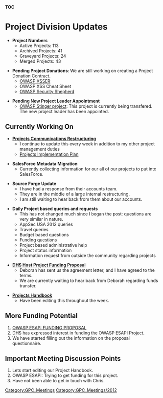 __TOC__

# Project Division Updates

  - **Project Numbers**
      - Active Projects: 113
      - Archived Projects: 41
      - Graveyard Projects: 24
      - Merged Projects: 43

<!-- end list -->

  - **Pending Project Donations**: We are still working on creating a
    Project Donation Contract.
      - [OWASP XSSER](OWASP_XSSER "wikilink")
      - OWASP XSS Cheat Sheet
      - [OWASP Security Shepherd](OWASP_Security_Shepherd "wikilink")

<!-- end list -->

  - **Pending New Project Leader Appointment**
      - [OWASP Stinger project](OWASP_Stinger_project "wikilink"): This
        project is currently being transfered. The new project leader
        has been appointed.

## Currently Working On

  - **[Projects Communications
    Restructuring](https://www.owasp.org/index.php/Test2test)**
      - I continue to update this every week in addition to my other
        project management duties
      - [Projects Implementation
        Plan](https://docs.google.com/a/owasp.org/document/d/1dN-6GrwN-FB3Im0Ggj5dlVmxZNLs0IUigQegP1eSd8Q/edit#)

<!-- end list -->

  - **SalesForce Metadata Migration**
      - Currently collecting information for our all of our projects to
        put into SalesForce.

<!-- end list -->

  - **Source Forge Update**
      - I have had a response from their accounts team.
      - They are in the middle of a large internal restructuring.
      - I am still waiting to hear back from them about our accounts.

<!-- end list -->

  - **Daily Project based queries and requests**
      - This has not changed much since I began the post: questions are
        very similar in nature.
      - AppSec USA 2012 queries
      - Travel queries
      - Budget based questions
      - Funding questions
      - Project based administrative help
      - Project status information
      - Information request from outside the community regarding
        projects

<!-- end list -->

  - **[DHS Host Project Funding
    Proposal](https://docs.google.com/a/owasp.org/document/d/1MA3TI5ssclxvheV8At_ffu2Fuic55SDpOokS3AOvBUc/edit#bookmark=id.ceef3790c8d6)**
      - Deborah has sent us the agreement letter, and I have agreed to
        the terms.
      - We are currently waiting to hear back from Deborah regarding
        funds transfer.

<!-- end list -->

  - **[Projects
    Handbook](https://docs.google.com/a/owasp.org/document/d/1ilLGVEM4zWiPgMPDRHe8ARdeLSnoBTUtMq0C-Ta45tc/edit?authkey=CLTW_MUO&authkey=CLTW_MUO)**
      - Have been editing this throughout the week.

## More Funding Potential

1.  [OWASP ESAPI FUNDING
    PROPOSAL](https://docs.google.com/a/owasp.org/document/d/16ZFXaML8C7aDAZdyTMDDg4BzLr1vUTOz9eqmYE8ZW8U/edit)
2.  DHS has expressed interest in funding the OWASP ESAPI Project.
3.  We have started filling out the information on the proposal
    questionnaire.

## Important Meeting Discussion Points

1.  Lets start editing our Project Handbook.
2.  OWASP ESAPI: Trying to get funding for this project.
3.  Have not been able to get in touch with Chris.

[Category:GPC_Meetings](Category:GPC_Meetings "wikilink")
[Category:GPC_Meetings/2012](Category:GPC_Meetings/2012 "wikilink")